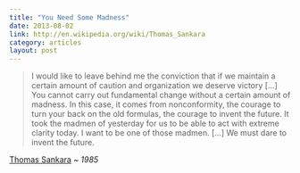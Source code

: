 ```yaml
---
title: "You Need Some Madness"
date: 2013-08-02
link: http://en.wikipedia.org/wiki/Thomas_Sankara
category: articles
layout: post
---
```


> I would like to leave behind me the conviction that if we maintain a certain
> amount of caution and organization we deserve victory [...] You cannot carry
> out fundamental change without a certain amount of madness. In this case, it
> comes from nonconformity, the courage to turn your back on the old formulas,
> the courage to invent the future. It took the madmen of yesterday for us to be
> able to act with extreme clarity today. I want to be one of those madmen.
> [...] We must dare to invent the future.

[Thomas Sankara][1] _~ 1985_

[1]: http://en.wikipedia.org/wiki/Thomas_Sankara
